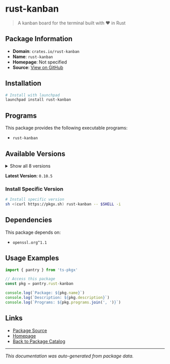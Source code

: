 # rust-kanban

> A kanban board for the terminal built with ❤️ in Rust

## Package Information

- **Domain**: `crates.io/rust-kanban`
- **Name**: `rust-kanban`
- **Homepage**: Not specified
- **Source**: [View on GitHub](https://github.com/pkgxdev/pantry/tree/main/projects/crates.io/rust-kanban/package.yml)

## Installation

```bash
# Install with launchpad
launchpad install rust-kanban
```

## Programs

This package provides the following executable programs:

- `rust-kanban`

## Available Versions

<details>
<summary>Show all 8 versions</summary>

- `0.10.5`, `0.10.4`, `0.10.3`, `0.10.2`, `0.10.1`
- `0.10.0`, `0.9.7`, `0.9.6`

</details>

**Latest Version**: `0.10.5`

### Install Specific Version

```bash
# Install specific version
sh <(curl https://pkgx.sh) rust-kanban -- $SHELL -i
```

## Dependencies

This package depends on:

- `openssl.org^1.1`

## Usage Examples

```typescript
import { pantry } from 'ts-pkgx'

// Access this package
const pkg = pantry.rust-kanban

console.log(`Package: ${pkg.name}`)
console.log(`Description: ${pkg.description}`)
console.log(`Programs: ${pkg.programs.join(', ')}`)
```

## Links

- [Package Source](https://github.com/pkgxdev/pantry/tree/main/projects/crates.io/rust-kanban/package.yml)
- [Homepage](#)
- [Back to Package Catalog](../package-catalog.md)

---

*This documentation was auto-generated from package data.*
